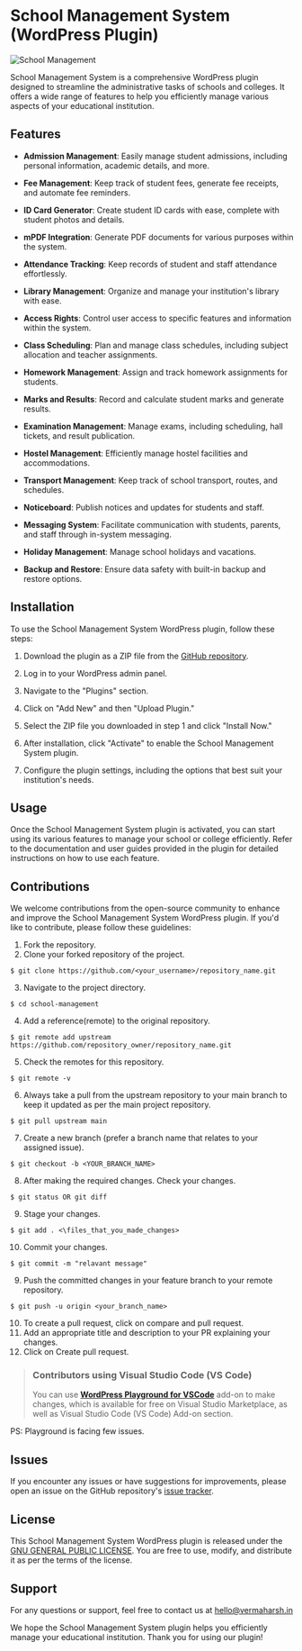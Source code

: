 # School Management System (WordPress Plugin)

![School Management](school-management.jpg)

School Management System is a comprehensive WordPress plugin designed to streamline the administrative tasks of schools and colleges. It offers a wide range of features to help you efficiently manage various aspects of your educational institution.

## Features

- **Admission Management**: Easily manage student admissions, including personal information, academic details, and more.

- **Fee Management**: Keep track of student fees, generate fee receipts, and automate fee reminders.

- **ID Card Generator**: Create student ID cards with ease, complete with student photos and details.

- **mPDF Integration**: Generate PDF documents for various purposes within the system.

- **Attendance Tracking**: Keep records of student and staff attendance effortlessly.

- **Library Management**: Organize and manage your institution's library with ease.

- **Access Rights**: Control user access to specific features and information within the system.

- **Class Scheduling**: Plan and manage class schedules, including subject allocation and teacher assignments.

- **Homework Management**: Assign and track homework assignments for students.

- **Marks and Results**: Record and calculate student marks and generate results.

- **Examination Management**: Manage exams, including scheduling, hall tickets, and result publication.

- **Hostel Management**: Efficiently manage hostel facilities and accommodations.

- **Transport Management**: Keep track of school transport, routes, and schedules.

- **Noticeboard**: Publish notices and updates for students and staff.

- **Messaging System**: Facilitate communication with students, parents, and staff through in-system messaging.

- **Holiday Management**: Manage school holidays and vacations.

- **Backup and Restore**: Ensure data safety with built-in backup and restore options.

## Installation

To use the School Management System WordPress plugin, follow these steps:

1. Download the plugin as a ZIP file from the [GitHub repository](https://github.com/iHRex/school-management).

2. Log in to your WordPress admin panel.

3. Navigate to the "Plugins" section.

4. Click on "Add New" and then "Upload Plugin."

5. Select the ZIP file you downloaded in step 1 and click "Install Now."

6. After installation, click "Activate" to enable the School Management System plugin.

7. Configure the plugin settings, including the options that best suit your institution's needs.

## Usage

Once the School Management System plugin is activated, you can start using its various features to manage your school or college efficiently. Refer to the documentation and user guides provided in the plugin for detailed instructions on how to use each feature.

## Contributions

We welcome contributions from the open-source community to enhance and improve the School Management System WordPress plugin. If you'd like to contribute, please follow these guidelines:

1. Fork the repository.
2. Clone your forked repository of the project.
```
$ git clone https://github.com/<your_username>/repository_name.git
```
3. Navigate to the project directory.
```
$ cd school-management
```
4. Add a reference(remote) to the original repository.
```
$ git remote add upstream https://github.com/repository_owner/repository_name.git
```
5. Check the remotes for this repository.
```
$ git remote -v
```
6. Always take a pull from the upstream repository to your main branch to keep it updated as per the main project repository.
```
$ git pull upstream main
```
7. Create a new branch (prefer a branch name that relates to your assigned issue).
```
$ git checkout -b <YOUR_BRANCH_NAME>
```
8. After making the required changes. Check your changes.
```
$ git status OR git diff
```
9. Stage your changes.
```
$ git add . <\files_that_you_made_changes>
```
10. Commit your changes.
```
$ git commit -m "relavant message"
```
9. Push the committed changes in your feature branch to your remote repository.
```
$ git push -u origin <your_branch_name>
```
10. To create a pull request, click on compare and pull request.
11. Add an appropriate title and description to your PR explaining your changes.
12. Click on Create pull request.


>### Contributors using Visual Studio Code (VS Code)
>You can use **[WordPress Playground for VSCode](https://marketplace.visualstudio.com/items?itemName=WordPressPlayground.wordpress-playground)** add-on to make changes, which is available for free on Visual Studio Marketplace, as well as Visual Studio Code (VS Code) Add-on section.

PS: Playground is facing few issues.

## Issues

If you encounter any issues or have suggestions for improvements, please open an issue on the GitHub repository's [issue tracker](https://github.com/iHRex/school-management/issues).

## License

This School Management System WordPress plugin is released under the [GNU GENERAL PUBLIC LICENSE](LICENSE.md). You are free to use, modify, and distribute it as per the terms of the license.

## Support

For any questions or support, feel free to contact us at [hello@vermaharsh.in](mailto:hello@vermaharsh.in)

We hope the School Management System plugin helps you efficiently manage your educational institution. Thank you for using our plugin!
